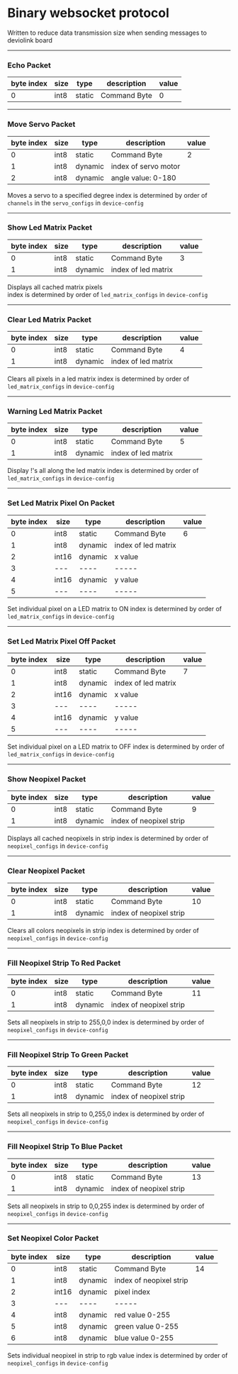 # Binary websocket protocol

Written to reduce data transmission size when sending messages to deviolink board

---

### Echo Packet

| byte index | size | type   | description  | value |
|------------|------|--------|--------------|-------|
| 0          | int8 | static | Command Byte | 0     |

---

### Move Servo Packet

| byte index | size | type    | description          | value |
|------------|------|---------|----------------------|-------|
| 0          | int8 | static  | Command Byte         | 2     |
| 1          | int8 | dynamic | index of servo motor |       |
| 2          | int8 | dynamic | angle value: 0-180   |       |

Moves a servo to a specified degree
index is determined by order of `channels` in the `servo_configs` in `device-config`

---

### Show Led Matrix Packet

| byte index | size | type    | description         | value |
|------------|------|---------|---------------------|-------|
| 0          | int8 | static  | Command Byte        | 3     |
| 1          | int8 | dynamic | index of led matrix |       |

Displays all cached matrix pixels  
index is determined by order of `led_matrix_configs` in `device-config`

---

### Clear Led Matrix Packet

| byte index | size | type    | description         | value |
|------------|------|---------|---------------------|-------|
| 0          | int8 | static  | Command Byte        | 4     |
| 1          | int8 | dynamic | index of led matrix |       |

Clears all pixels in a led matrix
index is determined by order of `led_matrix_configs` in `device-config`

---

### Warning Led Matrix Packet

| byte index | size | type    | description         | value |
|------------|------|---------|---------------------|-------|
| 0          | int8 | static  | Command Byte        | 5     |
| 1          | int8 | dynamic | index of led matrix |       |

Display !'s all along the led matrix
index is determined by order of `led_matrix_configs` in `device-config`

---

### Set Led Matrix Pixel On Packet

| byte index | size  | type    | description         | value |
|------------|-------|---------|---------------------|-------|
| 0          | int8  | static  | Command Byte        | 6     |
| 1          | int8  | dynamic | index of led matrix |       |
| 2          | int16 | dynamic | x value             |       |
| 3          | ---   | ----    | -----               |       |
| 4          | int16 | dynamic | y value             |       |
| 5          | ---   | ----    | -----               |       |

Set individual pixel on a LED matrix to ON
index is determined by order of `led_matrix_configs` in `device-config`

---

### Set Led Matrix Pixel Off Packet

| byte index | size  | type    | description         | value |
|------------|-------|---------|---------------------|-------|
| 0          | int8  | static  | Command Byte        | 7     |
| 1          | int8  | dynamic | index of led matrix |       |
| 2          | int16 | dynamic | x value             |       |
| 3          | ---   | ----    | -----               |       |
| 4          | int16 | dynamic | y value             |       |
| 5          | ---   | ----    | -----               |       |

Set individual pixel on a LED matrix to OFF
index is determined by order of `led_matrix_configs` in `device-config`

---

### Show Neopixel Packet

| byte index | size | type    | description             | value |
|------------|------|---------|-------------------------|-------|
| 0          | int8 | static  | Command Byte            | 9     |
| 1          | int8 | dynamic | index of neopixel strip |       |

Displays all cached neopixels in strip
index is determined by order of `neopixel_configs` in `device-config`

---

### Clear Neopixel Packet

| byte index | size | type    | description             | value |
|------------|------|---------|-------------------------|-------|
| 0          | int8 | static  | Command Byte            | 10    |
| 1          | int8 | dynamic | index of neopixel strip |       |

Clears all colors neopixels in strip
index is determined by order of `neopixel_configs` in `device-config`

---

### Fill Neopixel Strip To Red Packet

| byte index | size | type    | description             | value |
|------------|------|---------|-------------------------|-------|
| 0          | int8 | static  | Command Byte            | 11    |
| 1          | int8 | dynamic | index of neopixel strip |       |

Sets all neopixels in strip to 255,0,0
index is determined by order of `neopixel_configs` in `device-config`

---

### Fill Neopixel Strip To Green Packet

| byte index | size | type    | description             | value |
|------------|------|---------|-------------------------|-------|
| 0          | int8 | static  | Command Byte            | 12    |
| 1          | int8 | dynamic | index of neopixel strip |       |

Sets all neopixels in strip to 0,255,0
index is determined by order of `neopixel_configs` in `device-config`

---

### Fill Neopixel Strip To Blue Packet

| byte index | size | type    | description             | value |
|------------|------|---------|-------------------------|-------|
| 0          | int8 | static  | Command Byte            | 13    |
| 1          | int8 | dynamic | index of neopixel strip |       |

Sets all neopixels in strip to 0,0,255
index is determined by order of `neopixel_configs` in `device-config`

---

### Set Neopixel Color Packet

| byte index | size  | type    | description             | value |
|------------|-------|---------|-------------------------|-------|
| 0          | int8  | static  | Command Byte            | 14    |
| 1          | int8  | dynamic | index of neopixel strip |       |
| 2          | int16 | dynamic | pixel index             |       |
| 3          | ---   | ----    | -----                   |       |
| 4          | int8  | dynamic | red value 0-255         |       |
| 5          | int8  | dynamic | green value 0-255       |       |
| 6          | int8  | dynamic | blue value 0-255        |       |

Sets individual neopixel in strip to rgb value
index is determined by order of `neopixel_configs` in `device-config`


